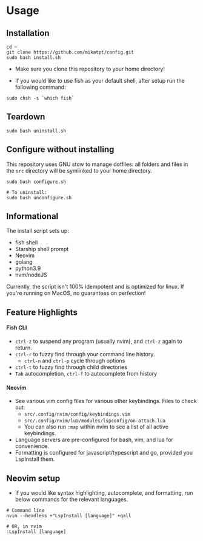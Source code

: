 # Usage

## Installation

```
cd ~
git clone https://github.com/mikatpt/config.git
sudo bash install.sh
```
- Make sure you clone this repository to your home directory!

- If you would like to use fish as your default shell, after setup run the following command:

```
sudo chsh -s `which fish`
```

## Teardown

```
sudo bash uninstall.sh
```

## Configure without installing
This repository uses GNU stow to manage dotfiles:
all folders and files in the `src` directory will be symlinked to your home directory.
```
sudo bash configure.sh

# To uninstall:
sudo bash unconfigure.sh
```

## Informational

The install script sets up:
- fish shell
- Starship shell prompt
- Neovim
- golang
- python3.9
- nvm/nodeJS

Currently, the script isn't 100% idempotent and is optimized for linux. If you're running on MacOS, no guarantees on perfection!

## Feature Highlights

#### Fish CLI
- `ctrl-z` to suspend any program (usually nvim), and `ctrl-z` again to return.
- `ctrl-r` to fuzzy find through your command line history.
    - `ctrl-n` and `ctrl-p` cycle through options
- `ctrl-t` to fuzzy find through child directories
- `Tab` autocompletion, `ctrl-f` to autocomplete from history

#### Neovim
- See various vim config files for various other keybindings. Files to check out:
    - `src/.config/nvim/config/keybindings.vim`
    - `src/.config/nvim/lua/modules/lspconfig/on-attach.lua`
    - You can also run `:map` within nvim to see a list of all active keybindings.
- Language servers are pre-configured for bash, vim, and lua for convenience.
- Formatting is configured for javascript/typescript and go, provided you LspInstall them.

## Neovim setup
* If you would like syntax highlighting, autocomplete, and formatting, run below commands for the relevant languages.
```
# Command line
nvim --headless +"LspInstall [language]" +qall

# OR, in nvim
:LspInstall [language]
```
